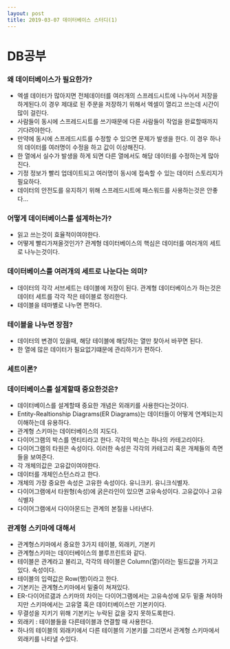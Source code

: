 ```yaml
---
layout: post
title: 2019-03-07 데이터베이스 스터디(1)
---
```


DB공부
=

### 왜 데이터베이스가 필요한가?

- 엑셀 데이터가 많아지면 전체데이터를 여러개의 스프레드시트에 나누어서 저장을 하게된다.이 경우 제대로 된 주문을 저장하기 위해서 엑셀이 열리고 쓰는데 시간이 많이 걸린다.
- 사람들이 동시에 스프레드시트를 쓰기때문에 다른 사람들이 작업을 완료할때까지 기다려야한다.
- 만약에 동시에 스프레드시트를 수정할 수 있으면 문제가 발생을 한다. 이 경우 하나의 데이터를 여러명이 수정을 하고 값이 이상해진다.
- 한 열에서 실수가 발생을 하게 되면 다른 열에서도 해당 데이터를 수정하는게 많아진다.
- 기정 정보가 빨리 업데이트되고 여러명이 동시에 접속할 수 있는 데이터 스토리지가 필요하다.
- 데이터의 안전도를 유지하기 위해 스프레드시트에 패스워드를 사용하는것은 안좋다...


### 어떻게 데이터베이스를 설계하는가?

- 읽고 쓰는것이 효율적이여야한다.
- 어떻게 빨리가져올것인가? 관계형 데이터베이스의 핵심은 데이터를 여러개의 세트로 나누는것이다.

### 데이터베이스를 여러개의 세트로 나눈다는 의미?
- 데이터의 각각 서브세트는 테이블에 저장이 된다. 관계형 데이터베이스가 하는것은 데이터 세트를 각각 작은 테이블로 정리한다.
- 테이블을 테마별로 나누면 편하다.

### 테이블을 나누면 장점?

 - 데이터의 변경이 있을때, 해당 테이블에 해당하는 열만 찾아서 바꾸면 된다.
 - 한 열에 많은 데이터가 필요없기떄문에 관리하기가 편하다.


 ### 세트이론?


 ### 데이터베이스를 설계할때 중요한것은?

 - 데이터베이스를 설계할때 중요한 개념은 외래키를 사용한다는것이다.
 - Entity-Realtionship Diagrams(ER Diagrams)는 데이터들이 어떻게 연계되는지 이해하는데 유용하다.
 - 관계형 스키마는 데이터베이스의 지도다.
 - 다이어그램의 박스를 엔티티라고 한다. 각각의 박스는 하나의 카테고리이다.
 - 다이어그램의 타원은 속성이다. 이러한 속성은 각각의 카테고리 혹은 개체들의 측면들을 보여준다.
 - 각 개체의값은 고유값이여야한다.
 - 데이터를 개체인스턴스라고 한다.
 - 개체의 가장 중요한 속성은 고유한 속성이다. 유니크키. 유니크식별자.
- 다이어그램에서 타원형(속성)에 굵은라인이 있으면 고유속성이다. 고유값이나 고유식별자
- 다이어그램에서 다이아몬드는 관계의 본질을 나타낸다.


### 관계형 스키마에 대해서

- 관계형스키마에서 중요한 3가지 테이블, 외래키, 기본키
- 관계형스키마는 데이터베이스의 블루프린트와 같다.
- 테이블은 관계라고 불리고, 각각의 테이블은 Column(열)이라는 필드값을 가지고 있다. 속성이다.
- 테이블의 입력값은 Row(행)이라고 한다.
- 기본키는 관계형스키마에서 밑줄이 쳐져있다.
- ER-다이어르갦과 스키마의 차이는 다이어그램에서는 고유속성에 모두 밑줄 쳐야하지만 스키마에서는 고유열 혹은 데이터베이스만 기본키이다.
- 무결성을 지키기 위해 기본키는 누락된 값을 갖지 못하도록한다.
- 외래키 : 테이블들을 다른테이블과 연결할 때 사용한다.
- 하나의 테이블의 외래키에서 다른 테이블의 기본키를 그리면서 관계형 스키마에서 외래키를 나타낼 수있다.
